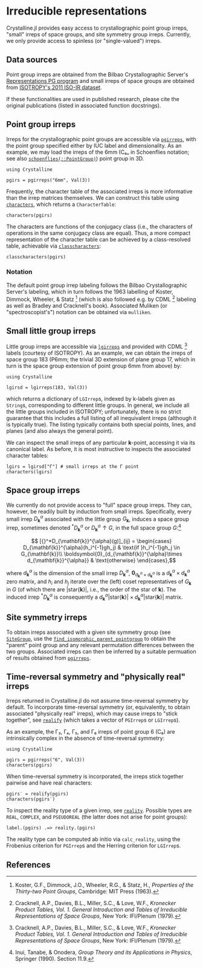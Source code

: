 # Irreducible representations

Crystalline.jl provides easy access to crystallographic point group irreps, "small" irreps of space groups, and site symmetry group irreps.
Currently, we only provide access to spinless (or "single-valued") irreps.

## Data sources
Point group irreps are obtained from the Bilbao Crystallographic Server's [Representations PG program](https://www.cryst.ehu.es/cgi-bin/cryst/programs/representations_point.pl?tipogrupo=spg) and small irreps of space groups are obtained from [ISOTROPY's 2011 ISO-IR dataset](https://stokes.byu.edu/iso/irtables.php).

If these functionalities are used in published research, please cite the original publications (listed in associated function docstrings).

## Point group irreps
Irreps for the crystallographic point groups are accessible via [`pgirreps`](@ref), with the point group specified either by IUC label and dimensionality.
As an example, we may load the irreps of the 6mm (C₆ᵥ in Schoenflies notation; see also [`schoenflies(::PointGroup)`](@ref)) point group in 3D.
```@example pgirs
using Crystalline

pgirs = pgirreps("6mm", Val(3))
```
Frequently, the character table of the associated irreps is more informative than the irrep matrices themselves. We can construct this table using [`characters`](@ref), which returns a `CharacterTable`:
```@example pgirs
characters(pgirs)
```

The characters are functions of the conjugacy class (i.e., the characters of operations in the same conjugacy class are equal). Thus, a more compact representation of the character table can be achieved by a class-resolved table, achievable via [`classcharacters`](@ref):
```@example pgirs
classcharacters(pgirs)
```

### Notation 
The default point group irrep labeling follows the Bilbao Crystallographic Server's labeling, which in turn follows the 1963 labelling of Koster, Dimmock, Wheeler, & Statz [^2] (which is also followed e.g. by CDML [^1] labeling as well as Bradley and Cracknell's book).
Associated Muliken (or "spectroscopist's") notation can be obtained via `mulliken`.


## Small little group irreps
Little group irreps are accessible via [`lgirreps`](@ref) and provided with CDML [^1] labels (courtesy of ISOTROPY).
As an example, we can obtain the irreps of space group 183 (P6mm; the trivial 3D extension of plane group 17, which in turn is the space group extension of point group 6mm from above) by:
```@example lgirs
using Crystalline

lgirsd = lgirreps(183, Val(3))
```
which returns a dictionary of `LGIrrep`s, indexed by k-labels given as `String`s, corresponding to different little groups.
In general, we include all the little groups included in ISOTROPY; unfortunately, there is no strict guarantee that this includes a full listing of all inequivalent irreps (although it is typically true). The listing typically contains both special points, lines, and planes (and also always the general point).

We can inspect the small irreps of any particular **k**-point, accessing it via its canonical label.
As before, it is most instructive to inspects the associated character tables:
```@example lgirs
lgirs = lgirsd["Γ"] # small irreps at the Γ point
characters(lgirs)
```

## Space group irreps
We currently do not provide access to "full" space group irreps. They can, however, be readily built by induction from small irreps. Specifically, every small irrep $D_{\mathbf{k}}^\alpha$ associated with the little group $G_{\mathbf{k}}$, induces a space group irrep, sometimes denoted ${}^*D_{\mathbf{k}}^{\alpha}$ or $D^{\alpha}_{\mathbf{k}}\uparrow G$, in the full space group $G$:[^Inui]

```math
    [{}^*D_{\mathbf{k}}^{\alpha}(g)]_{ij}
    =
    \begin{cases}
    D_{\mathbf{k}}^{\alpha}(h_i^{-1}gh_j) & \text{if }h_i^{-1}gh_j \in G_{\mathbf{k}}\\
    \boldsymbol{0}_{d_{\mathbf{k}}^{\alpha}\times d_{\mathbf{k}}^{\alpha}} & \text{otherwise}
    \end{cases},
```

where $d_{\mathbf{k}}^{\alpha}$ is the dimension of the small irrep $D^{\alpha}_{\mathbf{k}}$, $\boldsymbol{0}_{d_{\mathbf{k}}^{\alpha}\times d_{\mathbf{k}}^{\alpha}}$ is a $d_{\mathbf{k}}^{\alpha}\times d_{\mathbf{k}}^{\alpha}$ zero matrix, and $h_i$ and $h_j$ iterate over the (left) coset representatives of $G_{\mathbf{k}}$ in $G$ (of which there are $|\mathrm{star}\{\mathbf{k}\}|$, i.e., the order of the star of $\mathbf{k}$). The induced irrep ${}^*D_{\mathbf{k}}^{\alpha}$ is consequently a $d_{\mathbf{k}}^{\alpha}|\mathrm{star}\{\mathbf{k}\}|\times d_{\mathbf{k}}^{\alpha}|\mathrm{star}\{\mathbf{k}\}|$ matrix.

[^Inui]: Inui, Tanabe, & Onodera, *Group Theory and its Applications in Physics*, Springer (1990). Section 11.9.

## Site symmetry irreps
To obtain irreps associated with a given site symmetry group (see [`SiteGroup`](@ref), use the [`find_isomorphic_parent_pointgroup`](@ref) to obtain the "parent" point group and any relevant permutation differences between the two groups. Associated irreps can then be inferred by a suitable permuation of results obtained from [`pgirreps`](@ref).

## Time-reversal symmetry and "physically real" irreps
Irreps returned in Crystalline.jl do not assume time-reversal symmetry by default. 
To incorporate time-reversal symmetry (or, equivalently, to obtain associated "physically real" irreps), which may cause irreps to "stick together", see [`realify`](@ref) (which takes a vector of `PGIrrep`s or `LGIrrep`s).

As an example, the Γ₃, Γ₄, Γ₅, and Γ₆ irreps of point group 6 (C₆) are intrinsically complex in the absence of time-reversal symmetry:
```@example realirs
using Crystalline

pgirs = pgirreps("6", Val(3))
characters(pgirs)
```
When time-reversal symmetry is incorporated, the irreps stick together pairwise and have real characters:
```@example realirs
pgirs′ = realify(pgirs)
characters(pgirs′)
```

To inspect the reality type of a given irrep, see [`reality`](@ref).
Possible types are `REAL`, `COMPLEX`, and `PSEUDOREAL` (the latter does not arise for point groups):
```@example realirs
label.(pgirs) .=> reality.(pgirs)
```
The reality type can be computed ab initio via `calc_reality`, using the Frobenius criterion for `PGIrrep`s and the Herring criterion for `LGIrrep`s.

## References
[^1]: Cracknell, A.P., Davies, B.L., Miller, S.C., & Love, W.F., *Kronecker Product Tables, Vol. 1. General Introduction and Tables of Irreducible Representations of Space Groups*, New York: IFI/Plenum (1979).

[^2]: Koster, G.F., Dimmock, J.O., Wheeler, R.G., & Statz, H., *Properties of the Thirty-two Point Groups*, Cambridge: MIT Press (1963).